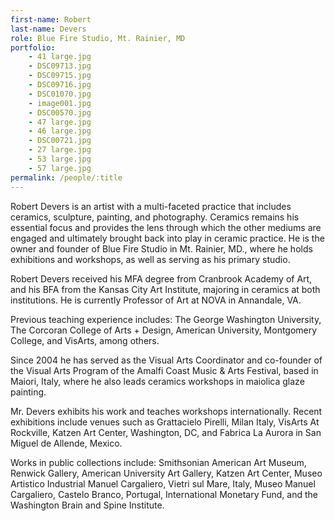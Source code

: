 ```yaml
---
first-name: Robert
last-name: Devers
role: Blue Fire Studio, Mt. Rainier, MD
portfolio:
    - 41 large.jpg
    - DSC09713.jpg
    - DSC09715.jpg
    - DSC09716.jpg
    - DSC01070.jpg
    - image001.jpg
    - DSC00570.jpg
    - 47 large.jpg
    - 46 large.jpg
    - DSC00721.jpg
    - 27 large.jpg
    - 53 large.jpg
    - 57 large.jpg
permalink: /people/:title
---
```


Robert Devers is an artist with a multi-faceted practice that includes ceramics, sculpture, painting, and photography. Ceramics remains his essential focus and provides the lens through which the other mediums are engaged and ultimately brought back into play in ceramic practice. He is the owner and founder of Blue Fire Studio in Mt. Rainier, MD., where he holds exhibitions and workshops, as well as serving as his primary studio.
 
Robert Devers received his MFA degree from Cranbrook Academy of Art, and his BFA from the Kansas City Art Institute, majoring in ceramics at both institutions. He is currently Professor of Art at NOVA in Annandale, VA.
 
Previous teaching experience includes: The George Washington University, The Corcoran College of Arts + Design, American University, Montgomery College, and VisArts, among others.
 
Since 2004 he has served as the Visual Arts Coordinator and co-founder of the Visual Arts Program of the Amalfi Coast Music & Arts Festival, based in Maiori, Italy, where he also leads ceramics workshops in maiolica glaze painting.
 
Mr. Devers exhibits his work and teaches workshops internationally.
Recent exhibitions include venues such as Grattacielo Pirelli, Milan Italy, VisArts At Rockville, Katzen Art Center, Washington, DC, and Fabrica La Aurora in San Miguel de Allende, Mexico.
 
Works in public collections include: Smithsonian American Art Museum, Renwick Gallery, American University Art Gallery, Katzen Art Center, Museo Artistico Industrial Manuel Cargaliero, Vietri sul Mare, Italy, Museo Manuel Cargaliero, Castelo Branco, Portugal, International Monetary Fund, and the Washington Brain and Spine Institute.
